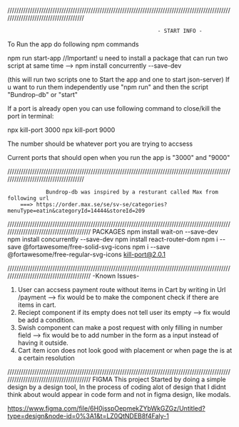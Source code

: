 /////////////////////////////////////////////////////////////////////////////////////////////////////////////////////////////////////

                                                   - START INFO -

To Run the app do following npm commands

npm run start-app        //Important! u need to install a package that can run two script at same time --> npm install concurrently --save-dev

(this will run two scripts one to Start the app and one to start json-server)
If u want to run them independently use "npm run" and then the script "Bundrop-db" or "start"

If a port is already open you can use following command to close/kill the port in terminal:

npx kill-port 3000
npx kill-port 9000

The number should be whatever port you are trying to accsess

Current ports that should open when you run the app is "3000" and "9000"

/////////////////////////////////////////////////////////////////////////////////////////////////////////////////////////////////////

                Bundrop-db was inspired by a resturant called Max from following url
        ===> https://order.max.se/se/sv-se/categories?menuType=eatin&categoryId=14444&storeId=209


////////////////////////////////////////////////////////////////////////////////////////////////////////////////////////////////////////
                                                                PACKAGES
npm install wait-on --save-dev
npm install concurrently --save-dev
npm install react-router-dom
npm i --save @fortawesome/free-solid-svg-icons
npm i --save @fortawesome/free-regular-svg-icons
kill-port@2.0.1

////////////////////////////////////////////////////////////////////////////////////////////////////////////////////////////////////////
                                                                -Known Issues-

1. User can accsess payment route without items in Cart by writing in Url /payment --> fix would be to make the component check if there are items in cart.
2. Reciept component if its empty does not tell user its empty --> fix would be add a condition.
3. Swish component can make a post request with only filling in number field --> fix would be to add number in the form as a input instead of having it outside.
4. Cart item icon does not look good with placement or when page the is at a certain resolution

////////////////////////////////////////////////////////////////////////////////////////////////////////////////////////////////////////
                                                                        FIGMA
This project Started by doing a simple design by a design tool, In the process of coding alot of design that I didnt think about would appear in code form and not in figma design, like modals.

https://www.figma.com/file/6H0jsspOepmekZYbWkGZGz/Untitled?type=design&node-id=0%3A1&t=LZ0QtNDEB8f4Faly-1